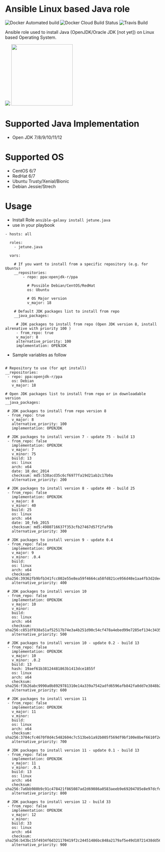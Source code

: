 # Ansible Linux based Java role

![Docker Automated build](https://img.shields.io/docker/cloud/automated/kubecloudsas/ansible-role-java.svg?style=flat)
![Docker Cloud Build Status](https://img.shields.io/docker/cloud/build/kubecloudsas/ansible-role-java.svg?style=flat)
![Travis Build](https://img.shields.io/travis/kube-cloud/ansible-role-java.svg?style=flat)

Ansible role used to install Java (OpenJDK/Oracle JDK [not yet]) on Linux based Operating System.

[![](https://kube-cloud.com/images/branding/logo/kubecloud-logo-single_writing_horizontal_color_300x112px.png)](https://www.kube-cloud.com/)
<img width="200" src="https://getvectorlogo.com/wp-content/uploads/2019/01/red-hat-ansible-vector-logo.png">  

# Supported Java Implementation

* Open JDK 7/8/9/10/11/12

# Supported OS

* CentOS 6/7
* RedHat 6/7
* Ubuntu Trusty/Xenial/Bionic
* Debian Jessie/Strech

# Usage

* Install Role ``` ansible-galaxy install jetune.java ```
* use in your playbook
```
- hosts: all

  roles:
    - jetune.java

  vars:
    
    # If you want to install from a specific repository (e.g. for Ubuntu)
	__repositories:
 		- repo: ppa:openjdk-r/ppa
 		  
 		  # Possible Debian/CentOS/RedHat
		  os: Ubuntu
		  
		  # OS Major version
		  v_major: 18

	# Default JDK packages list to install from repo
	__java_packages:

 	 # JDK packages to install from repo (Open JDK version 8, install alrenative with priority 100 )
 	 - from_repo: true
 	 v_major: 8
 	 alternative_priority: 100
 	 implementation: OPENJDK
```

* Sample variables as follow

```

# Repository to use (for apt install)
__repositories:
 - repo: ppa:openjdk-r/ppa
   os: Debian
   v_major: 18

# Open JDK packages list to install from repo or in downloadable version
__java_packages:

 # JDK packages to install from repo version 8
 - from_repo: true
   v_major: 8
   alternative_priority: 100
   implementation: OPENJDK

 # JDK packages to install version 7 - update 75 - build 13
 - from_repo: false
   implementation: OPENJDK
   v_major: 7
   v_minor: 75
   build: 13
   os: linux
   arch: x64
   date: 18_dec_2014
   checksum: md5:538acd35c6cf6977fa19d21ab2c17b0a
   alternative_priority: 200

 # JDK packages to install version 8 - update 40 - build 25
 - from_repo: false
   implementation: OPENJDK
   v_major: 8
   v_minor: 40
   build: 25
   os: linux
   arch: x64
   date: 10_feb_2015
   checksum: md5:4980716637f353cfb27467d57f2faf9b
   alternative_priority: 300

 # JDK packages to install version 9 - update 0.4
 - from_repo: false
   implementation: OPENJDK
   v_major: 9
   v_minor: .0.4
   build:
   os: linux
   arch: x64
   checksum: sha256:39362fb9bfb341fcc802e55e8ea59f4664ca58fd821ce956d48e1aa4fb3d2dec
   alternative_priority: 400

 # JDK packages to install version 10
 - from_repo: false
   implementation: OPENJDK
   v_major: 10
   v_minor:
   build:
   os: linux
   arch: x64
   checksum: sha256:c851df838a51af52517b74e3a4b251d90c54cf478a4ebed99e7285ef134c3435
   alternative_priority: 500

 # JDK packages to install version 10 - update 0.2 - build 13
 - from_repo: false
   implementation: OPENJDK
   v_major: 10
   v_minor: .0.2
   build: 13
   hash: 19aef61b38124481863b1413dce1855f
   os: linux
   arch: x64
   checksum: sha256:f3b26abc9990a0b8929781310e14a339a7542adfd6596afb842fa0dd7e3848b2
   alternative_priority: 600

 # JDK packages to install version 11
 - from_repo: false
   implementation: OPENJDK
   v_major: 11
   v_minor:
   build:
   os: linux
   arch: x64
   checksum: sha256:3784cfc4670f0d4c5482604c7c513beb1a92b005f569df9bf100e8bef6610f2e
   alternative_priority: 700

 # JDK packages to install version 11 - update 0.1 - build 13
 - from_repo: false
   implementation: OPENJDK
   v_major: 11
   v_minor: .0.1
   build: 13
   os: linux
   arch: x64
   checksum: sha256:7a6bb980b9c91c478421f865087ad2d69086a0583aeeb9e69204785e8e97dcfd
   alternative_priority: 800

 # JDK packages to install version 12 - build 33
 - from_repo: false
   implementation: OPENJDK
   v_major: 12
   v_minor:
   build: 33
   os: linux
   arch: x64
   checksum: sha256:b43bc15f4934f6d321170419f2c24451486bc848a2179af5e49d10721438dd56
   alternative_priority: 900
```